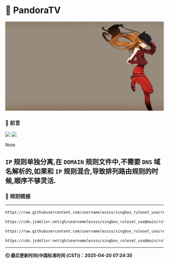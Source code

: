 
# 🧸 PandoraTV
![](https://raw.githubusercontent.com/usernamelessss/picture-bed/main/images/202504042256831.jpg)
### 📣 前言
![](https://shields.io/badge/-移除重复规则-ff69b4) ![](https://shields.io/badge/-IP&nbsp;规则单独存放不与&nbsp;DOMAIN&nbsp;等混合-green)
> [!NOTE]
**`IP` 规则单独分离,在 `DOMAIN` 规则文件中,不需要 `DNS` 域名解析的,如果和 `IP` 规则混合,导致排列路由规则的时候,顺序不够灵活.**
---

###  🔗 规则链接
---

```url
https://raw.githubusercontent.com/usernamelessss/singbox_ruleset_use/refs/heads/main/rule/PandoraTV/PandoraTV_No_IP.json
```

```url
https://cdn.jsdelivr.net/gh/usernamelessss/singbox_ruleset_use@main/rule/PandoraTV/PandoraTV_No_IP.json
```

```url
https://raw.githubusercontent.com/usernamelessss/singbox_ruleset_use/refs/heads/main/rule/PandoraTV/PandoraTV_No_IP.srs
```

```url
https://cdn.jsdelivr.net/gh/usernamelessss/singbox_ruleset_use@main/rule/PandoraTV/PandoraTV_No_IP.srs
```

---
**⏲️ 最后更新时间(中国标准时间 (CST))：2025-04-20 07:24:35**